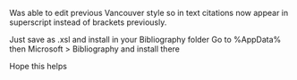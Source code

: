 Was able to edit previous Vancouver style so in text citations now appear in superscript instead of brackets previously. 

Just save as .xsl and install in your Bibliography folder
Go to %AppData% then Microsoft > Bibliography and install there

Hope this helps
